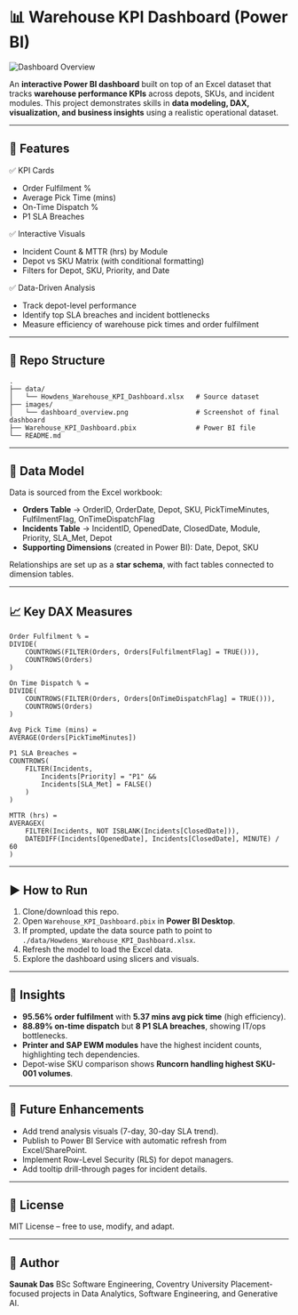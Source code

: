 # 📊 Warehouse KPI Dashboard (Power BI)

![Dashboard Overview](images/dashboard_overview.png)

An **interactive Power BI dashboard** built on top of an Excel dataset that tracks **warehouse performance KPIs** across depots, SKUs, and incident modules.
This project demonstrates skills in **data modeling, DAX, visualization, and business insights** using a realistic operational dataset.

---

## 🚀 Features

✅ KPI Cards

* Order Fulfilment %
* Average Pick Time (mins)
* On-Time Dispatch %
* P1 SLA Breaches

✅ Interactive Visuals

* Incident Count & MTTR (hrs) by Module
* Depot vs SKU Matrix (with conditional formatting)
* Filters for Depot, SKU, Priority, and Date

✅ Data-Driven Analysis

* Track depot-level performance
* Identify top SLA breaches and incident bottlenecks
* Measure efficiency of warehouse pick times and order fulfilment

---

## 📂 Repo Structure

```
.
├── data/
│   └── Howdens_Warehouse_KPI_Dashboard.xlsx   # Source dataset
├── images/
│   └── dashboard_overview.png                 # Screenshot of final dashboard
├── Warehouse_KPI_Dashboard.pbix               # Power BI file
└── README.md
```

---

## 🧩 Data Model

Data is sourced from the Excel workbook:

* **Orders Table** → OrderID, OrderDate, Depot, SKU, PickTimeMinutes, FulfilmentFlag, OnTimeDispatchFlag
* **Incidents Table** → IncidentID, OpenedDate, ClosedDate, Module, Priority, SLA\_Met, Depot
* **Supporting Dimensions** (created in Power BI): Date, Depot, SKU

Relationships are set up as a **star schema**, with fact tables connected to dimension tables.

---

## 📈 Key DAX Measures

```DAX
Order Fulfilment % =
DIVIDE(
    COUNTROWS(FILTER(Orders, Orders[FulfilmentFlag] = TRUE())),
    COUNTROWS(Orders)
)

On Time Dispatch % =
DIVIDE(
    COUNTROWS(FILTER(Orders, Orders[OnTimeDispatchFlag] = TRUE())),
    COUNTROWS(Orders)
)

Avg Pick Time (mins) =
AVERAGE(Orders[PickTimeMinutes])

P1 SLA Breaches =
COUNTROWS(
    FILTER(Incidents,
        Incidents[Priority] = "P1" &&
        Incidents[SLA_Met] = FALSE()
    )
)

MTTR (hrs) =
AVERAGEX(
    FILTER(Incidents, NOT ISBLANK(Incidents[ClosedDate])),
    DATEDIFF(Incidents[OpenedDate], Incidents[ClosedDate], MINUTE) / 60
)
```

---

## ▶️ How to Run

1. Clone/download this repo.
2. Open `Warehouse_KPI_Dashboard.pbix` in **Power BI Desktop**.
3. If prompted, update the data source path to point to `./data/Howdens_Warehouse_KPI_Dashboard.xlsx`.
4. Refresh the model to load the Excel data.
5. Explore the dashboard using slicers and visuals.

---

## 🎯 Insights

* **95.56% order fulfilment** with **5.37 mins avg pick time** (high efficiency).
* **88.89% on-time dispatch** but **8 P1 SLA breaches**, showing IT/ops bottlenecks.
* **Printer and SAP EWM modules** have the highest incident counts, highlighting tech dependencies.
* Depot-wise SKU comparison shows **Runcorn handling highest SKU-001 volumes**.

---

## 🔮 Future Enhancements

* Add trend analysis visuals (7-day, 30-day SLA trend).
* Publish to Power BI Service with automatic refresh from Excel/SharePoint.
* Implement Row-Level Security (RLS) for depot managers.
* Add tooltip drill-through pages for incident details.

---

## 📜 License

MIT License – free to use, modify, and adapt.

---

## 👤 Author

**Saunak Das**
BSc Software Engineering, Coventry University
Placement-focused projects in Data Analytics, Software Engineering, and Generative AI.
